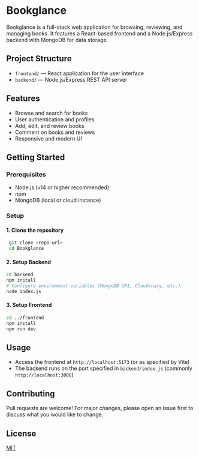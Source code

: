 # Bookglance

Bookglance is a full-stack web application for browsing, reviewing, and managing books. It features a React-based frontend and a Node.js/Express backend with MongoDB for data storage.

## Project Structure

- `frontend/` — React application for the user interface
- `backend/` — Node.js/Express REST API server

## Features
- Browse and search for books
- User authentication and profiles
- Add, edit, and review books
- Comment on books and reviews
- Responsive and modern UI

## Getting Started

### Prerequisites
- Node.js (v14 or higher recommended)
- npm
- MongoDB (local or cloud instance)

### Setup

#### 1. Clone the repository
```bash
 git clone <repo-url>
 cd Bookglance
```

#### 2. Setup Backend
```bash
cd backend
npm install
# Configure environment variables (MongoDB URI, Cloudinary, etc.)
node index.js
```

#### 3. Setup Frontend
```bash
cd ../frontend
npm install
npm run dev
```

## Usage
- Access the frontend at `http://localhost:5173` (or as specified by Vite)
- The backend runs on the port specified in `backend/index.js` (commonly `http://localhost:3000`)

## Contributing
Pull requests are welcome! For major changes, please open an issue first to discuss what you would like to change.

## License
[MIT](LICENSE) 
